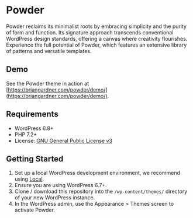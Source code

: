 # Powder

Powder reclaims its minimalist roots by embracing simplicity and the purity of form and function. Its signature approach transcends conventional WordPress design standards, offering a canvas where creativity flourishes. Experience the full potential of Powder, which features an extensive library of patterns and versatile templates.

## Demo

See the Powder theme in action at [https://briangardner.com/powder/demo/](https://briangardner.com/powder/demo/).

## Requirements

- WordPress 6.8+
- PHP 7.2+
- License: [GNU General Public License v3](https://www.gnu.org/licenses/gpl-3.0.html)

## Getting Started

1. Set up a local WordPress development environment, we recommend using [Local](https://localwp.com/).
2. Ensure you are using WordPress 6.7+.
3. Clone / download this repository into the `/wp-content/themes/` directory of your new WordPress instance.
4. In the WordPress admin, use the Appearance > Themes screen to activate Powder.
